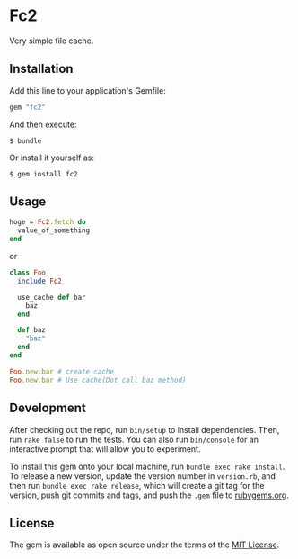# Fc2

Very simple file cache.


## Installation

Add this line to your application's Gemfile:

```ruby
gem "fc2"
```

And then execute:

    $ bundle

Or install it yourself as:

    $ gem install fc2

## Usage

```ruby
hoge = Fc2.fetch do
  value_of_something
end
```

or

```ruby
class Foo
  include Fc2

  use_cache def bar
    baz
  end

  def baz
    "baz"
  end
end

Foo.new.bar # create cache
Foo.new.bar # Use cache(Dot call baz method)
```

## Development

After checking out the repo, run `bin/setup` to install dependencies. Then, run `rake false` to run the tests. You can also run `bin/console` for an interactive prompt that will allow you to experiment.

To install this gem onto your local machine, run `bundle exec rake install`. To release a new version, update the version number in `version.rb`, and then run `bundle exec rake release`, which will create a git tag for the version, push git commits and tags, and push the `.gem` file to [rubygems.org](https://rubygems.org).

## License

The gem is available as open source under the terms of the [MIT License](http://opensource.org/licenses/MIT).
